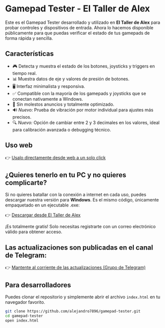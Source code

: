 # Gamepad Tester - El Taller de Alex

Este es el Gamepad Tester desarrollado y utilizado en **El Taller de Alex** para probar controles y dispositivos de entrada. Ahora lo hacemos disponible públicamente para que puedas verificar el estado de tus gamepads de forma rápida y sencilla.

## Características

- 🎮 Detecta y muestra el estado de los botones, joysticks y triggers en tiempo real.
- 📊 Muestra datos de eje y valores de presión de botones.
- 🖥️ Interfaz minimalista y responsiva.
- ✅ Compatible con la mayoría de los gamepads y joysticks que se conectan nativamente a Windows.
- 🚫 Sin molestos anuncios y totalmente optimizado.
- 🔊 *Nuevo:* Prueba de vibración por motor individual para ajustes más precisos.
- 🔍 *Nuevo:* Opción de cambiar entre 2 y 3 decimales en los valores, ideal para calibración avanzada o debugging técnico.

## Uso web

👉 [Usalo directamente desde web a un solo click](https://alejandro7896.github.io/gamepad-tester/)

## ¿Quieres tenerlo en tu PC y no quieres complicarte?

Si no quieres batallar con la conexión a internet en cada uso, puedes descargar nuestra versión para **Windows**. Es el mismo código, únicamente empaquetado en un ejecutable .exe:

👉 [Descargar desde El Taller de Alex](https://www.eltallerdealex.com.mx/gamepad_tester)

¡Es totalmente gratis! Solo necesitas registrarte con un correo electrónico válido para obtener acceso.

## Las actualizaciones son publicadas en el canal de Telegram:

👉 [Mantente al corriente de las actualizaciones (Grupo de Telegram)](https://t.me/+kX_lZA2W66piMDJh)

## Para desarrolladores

Puedes clonar el repositorio y simplemente abrir el archivo `index.html` en tu navegador favorito.

```bash
git clone https://github.com/alejandro7896/gamepad-tester.git
cd gamepad-tester
open index.html
```
